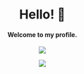 <h1 align="center">Hello! 👋</h1>
<h4 align="center">Welcome to my profile.</h4>
  
  <p align="center">
    <a href="https://github.com/fxzzi/dotfiles/stargazers"><img src="https://img.shields.io/github/stars/fxzzi?colorA=1E1E2E&colorB=96CDFB&style=for-the-badge&logo=starship"></a>
</p>
  <p align="center">
    <a href="https://github.com/fxzzi/dotfiles/"><img src="https://github-readme-stats.vercel.app/api/pin/?username=fxzzi&repo=dotfiles"></a>
</p>
